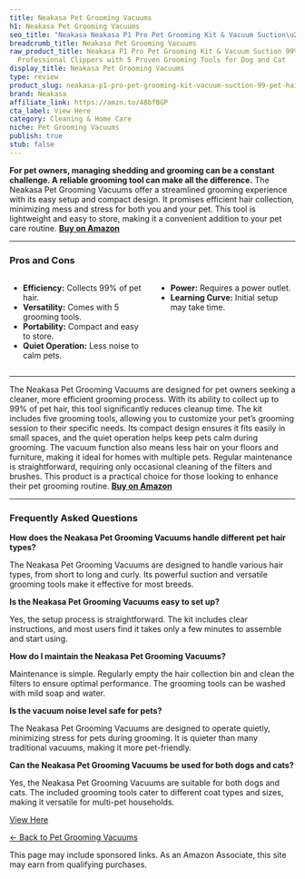```yaml
---
title: Neakasa Pet Grooming Vacuums
h1: Neakasa Pet Grooming Vacuums
seo_title: "Neakasa Neakasa P1 Pro Pet Grooming Kit & Vacuum Suction\u2026"
breadcrumb_title: Neakasa Pet Grooming Vacuums
raw_product_title: Neakasa P1 Pro Pet Grooming Kit & Vacuum Suction 99% Pet Hair,
  Professional Clippers with 5 Proven Grooming Tools for Dog and Cat
display_title: Neakasa Pet Grooming Vacuums
type: review
product_slug: neakasa-p1-pro-pet-grooming-kit-vacuum-suction-99-pet-hair-professional-741be949
brand: Neakasa
affiliate_link: https://amzn.to/48bfBGP
cta_label: View Here
category: Cleaning & Home Care
niche: Pet Grooming Vacuums
publish: true
stub: false
---
```


<div id="intro" class="full-width">
  <p><strong>For pet owners, managing shedding and grooming can be a constant challenge. A reliable grooming tool can make all the difference.</strong> The Neakasa Pet Grooming Vacuums offer a streamlined grooming experience with its easy setup and compact design. It promises efficient hair collection, minimizing mess and stress for both you and your pet. This tool is lightweight and easy to store, making it a convenient addition to your pet care routine. <a href="https://amzn.to/48bfBGP" rel="nofollow sponsored noopener" target="_blank"><strong>Buy on Amazon</strong></a></p>
</div>

<hr />
<h3 id="pros-cons">Pros and Cons</h3>
<div class="pc-grid" style="display:grid;grid-template-columns:1fr 1fr;gap:16px;">
  <ul>
    <li><strong>Efficiency:</strong> Collects 99% of pet hair.</li>
    <li><strong>Versatility:</strong> Comes with 5 grooming tools.</li>
    <li><strong>Portability:</strong> Compact and easy to store.</li>
    <li><strong>Quiet Operation:</strong> Less noise to calm pets.</li>
  </ul>
  <ul>
    <li><strong>Power:</strong> Requires a power outlet.</li>
    <li><strong>Learning Curve:</strong> Initial setup may take time.</li>
  </ul>
</div>
<hr />

<div class="full-width">
  <p>The Neakasa Pet Grooming Vacuums are designed for pet owners seeking a cleaner, more efficient grooming process. With its ability to collect up to 99% of pet hair, this tool significantly reduces cleanup time. The kit includes five grooming tools, allowing you to customize your pet’s grooming session to their specific needs. Its compact design ensures it fits easily in small spaces, and the quiet operation helps keep pets calm during grooming. The vacuum function also means less hair on your floors and furniture, making it ideal for homes with multiple pets. Regular maintenance is straightforward, requiring only occasional cleaning of the filters and brushes. This product is a practical choice for those looking to enhance their pet grooming routine. <a href="https://amzn.to/48bfBGP" rel="nofollow sponsored noopener" target="_blank"><strong>Buy on Amazon</strong></a></p>
</div>

<hr />
<h3 id="faqs">Frequently Asked Questions</h3>

<p><strong>How does the Neakasa Pet Grooming Vacuums handle different pet hair types?</strong></p>
<p>The Neakasa Pet Grooming Vacuums are designed to handle various hair types, from short to long and curly. Its powerful suction and versatile grooming tools make it effective for most breeds.</p>

<p><strong>Is the Neakasa Pet Grooming Vacuums easy to set up?</strong></p>
<p>Yes, the setup process is straightforward. The kit includes clear instructions, and most users find it takes only a few minutes to assemble and start using.</p>

<p><strong>How do I maintain the Neakasa Pet Grooming Vacuums?</strong></p>
<p>Maintenance is simple. Regularly empty the hair collection bin and clean the filters to ensure optimal performance. The grooming tools can be washed with mild soap and water.</p>

<p><strong>Is the vacuum noise level safe for pets?</strong></p>
<p>The Neakasa Pet Grooming Vacuums are designed to operate quietly, minimizing stress for pets during grooming. It is quieter than many traditional vacuums, making it more pet-friendly.</p>

<p><strong>Can the Neakasa Pet Grooming Vacuums be used for both dogs and cats?</strong></p>
<p>Yes, the Neakasa Pet Grooming Vacuums are suitable for both dogs and cats. The included grooming tools cater to different coat types and sizes, making it versatile for multi-pet households.</p>
<p><a class="btn" href="https://amzn.to/48bfBGP" target="_blank" rel="nofollow sponsored noopener">View Here</a></p>
<p><a href="/roundups/cleaning-home-care/pet-grooming-vacuums/">← Back to Pet Grooming Vacuums</a></p>
<aside class="disclosure">This page may include sponsored links. As an Amazon Associate, this site may earn from qualifying purchases.</aside>
